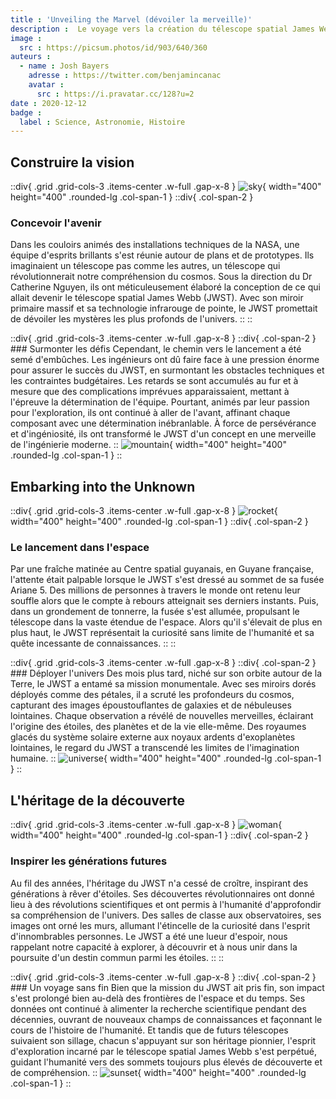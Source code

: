 ```yaml
---
title : 'Unveiling the Marvel (dévoiler la merveille)'
description :  Le voyage vers la création du télescope spatial James Webb 
image :
  src : https://picsum.photos/id/903/640/360
auteurs :
  - name : Josh Bayers
    adresse : https://twitter.com/benjamincanac
    avatar :
      src : https://i.pravatar.cc/128?u=2
date : 2020-12-12
badge :
  label : Science, Astronomie, Histoire
---
```


## Construire la vision

::div{ .grid .grid-cols-3 .items-center .w-full .gap-x-8 }
  ![sky](https://picsum.photos/id/120/400/400){ width="400" height="400" .rounded-lg .col-span-1 }
  ::div{ .col-span-2 }
  
  ### Concevoir l'avenir
  Dans les couloirs animés des installations techniques de la NASA, une équipe d'esprits brillants s'est réunie autour de plans et de prototypes. Ils imaginaient un télescope pas comme les autres, un télescope qui révolutionnerait notre compréhension du cosmos. Sous la direction du Dr Catherine Nguyen, ils ont méticuleusement élaboré la conception de ce qui allait devenir le télescope spatial James Webb (JWST). Avec son miroir primaire massif et sa technologie infrarouge de pointe, le JWST promettait de dévoiler les mystères les plus profonds de l'univers.
  ::
::

::div{ .grid .grid-cols-3 .items-center .w-full .gap-x-8 }
  ::div{ .col-span-2 }
    ### Surmonter les défis
    Cependant, le chemin vers le lancement a été semé d'embûches. Les ingénieurs ont dû faire face à une pression énorme pour assurer le succès du JWST, en surmontant les obstacles techniques et les contraintes budgétaires. Les retards se sont accumulés au fur et à mesure que des complications imprévues apparaissaient, mettant à l'épreuve la détermination de l'équipe. Pourtant, animés par leur passion pour l'exploration, ils ont continué à aller de l'avant, affinant chaque composant avec une détermination inébranlable. À force de persévérance et d'ingéniosité, ils ont transformé le JWST d'un concept en une merveille de l'ingénierie moderne.
  ::
  ![mountain](https://picsum.photos/id/235/400/400){ width="400" height="400" .rounded-lg .col-span-1 }
::

## Embarking into the Unknown

::div{ .grid .grid-cols-3 .items-center .w-full .gap-x-8 }
  ![rocket](https://picsum.photos/id/137/400/400){ width="400" height="400" .rounded-lg .col-span-1 }
  ::div{ .col-span-2 }
  ### Le lancement dans l'espace
  Par une fraîche matinée au Centre spatial guyanais, en Guyane française, l'attente était palpable lorsque le JWST s'est dressé au sommet de sa fusée Ariane 5. Des millions de personnes à travers le monde ont retenu leur souffle alors que le compte à rebours atteignait ses derniers instants. Puis, dans un grondement de tonnerre, la fusée s'est allumée, propulsant le télescope dans la vaste étendue de l'espace. Alors qu'il s'élevait de plus en plus haut, le JWST représentait la curiosité sans limite de l'humanité et sa quête incessante de connaissances.
  ::
::

::div{ .grid .grid-cols-3 .items-center .w-full .gap-x-8 }
  ::div{ .col-span-2 }
    ### Déployer l'univers
    Des mois plus tard, niché sur son orbite autour de la Terre, le JWST a entamé sa mission monumentale. Avec ses miroirs dorés déployés comme des pétales, il a scruté les profondeurs du cosmos, capturant des images époustouflantes de galaxies et de nébuleuses lointaines. Chaque observation a révélé de nouvelles merveilles, éclairant l'origine des étoiles, des planètes et de la vie elle-même. Des royaumes glacés du système solaire externe aux noyaux ardents d'exoplanètes lointaines, le regard du JWST a transcendé les limites de l'imagination humaine.
  ::
  ![universe](https://picsum.photos/id/974/400/400){ width="400" height="400" .rounded-lg .col-span-1 }
::

## L'héritage de la découverte

::div{ .grid .grid-cols-3 .items-center .w-full .gap-x-8 }
  ![woman](https://picsum.photos/id/550/400/400){ width="400" height="400" .rounded-lg .col-span-1 }
  ::div{ .col-span-2 }
  ### Inspirer les générations futures
  Au fil des années, l'héritage du JWST n'a cessé de croître, inspirant des générations à rêver d'étoiles. Ses découvertes révolutionnaires ont donné lieu à des révolutions scientifiques et ont permis à l'humanité d'approfondir sa compréhension de l'univers. Des salles de classe aux observatoires, ses images ont orné les murs, allumant l'étincelle de la curiosité dans l'esprit d'innombrables personnes. Le JWST a été une lueur d'espoir, nous rappelant notre capacité à explorer, à découvrir et à nous unir dans la poursuite d'un destin commun parmi les étoiles.
  ::
::

::div{ .grid .grid-cols-3 .items-center .w-full .gap-x-8  }
  ::div{ .col-span-2 }
    ### Un voyage sans fin
    Bien que la mission du JWST ait pris fin, son impact s'est prolongé bien au-delà des frontières de l'espace et du temps. Ses données ont continué à alimenter la recherche scientifique pendant des décennies, ouvrant de nouveaux champs de connaissances et façonnant le cours de l'histoire de l'humanité. Et tandis que de futurs télescopes suivaient son sillage, chacun s'appuyant sur son héritage pionnier, l'esprit d'exploration incarné par le télescope spatial James Webb s'est perpétué, guidant l'humanité vers des sommets toujours plus élevés de découverte et de compréhension.
  ::
  ![sunset](https://picsum.photos/id/967/400/400){ width="400" height="400" .rounded-lg .col-span-1 }
::
